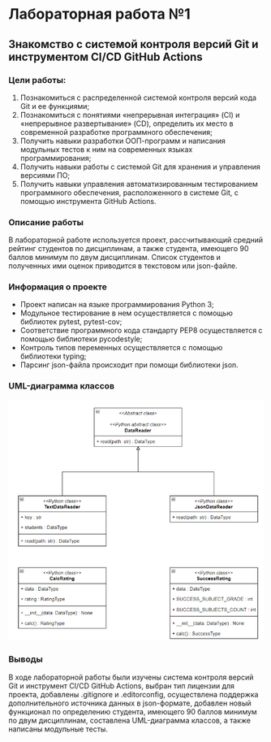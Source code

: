 # Лабораторная работа №1
## Знакомство с системой контроля версий Git и инструментом CI/CD GitHub Actions

### Цели работы:
1. Познакомиться c распределенной системой контроля версий кода Git и ее функциями;
2. Познакомиться с понятиями «непрерывная интеграция» (CI) и «непрерывное развертывание» (CD), определить их место в современной разработке программного обеспечения;
3. Получить навыки разработки ООП-программ и написания модульных тестов к ним на современных языках программирования;
4. Получить навыки работы с системой Git для хранения и управления версиями ПО;
5. Получить навыки управления автоматизированным тестированием программного обеспечения, расположенного в системе Git, с помощью инструмента GitHub Actions.

### Описание работы
В лабораторной работе используется проект, рассчитывающий средний рейтинг студентов по дисциплинам, а также студента, имеющего 90 баллов минимум по двум дисциплинам. Список студентов и полученных ими оценок приводится в текстовом или json-файле. 

### Информация о проекте
* Проект написан на языке программирования Python 3;
* Модульное тестирование в нем осуществляется с помощью библиотек pytest, pytest-cov;
* Соответствие программного кода стандарту PEP8 осуществляется с помощью библиотеки pycodestyle;
* Контроль типов переменных осуществляется с помощью библиотеки typing;
* Парсинг json-файла происходит при помощи библиотеки json.
  
### UML-диаграмма классов
![Class diagram](/N1/img/ClassDiagram.png)

### Выводы
В ходе лабораторной работы были изучены система контроля версий Git и инструмент CI/CD GitHub Actions, выбран тип лицензии для проекта, добавлены .gitignore и .editorconfig, осуществлена поддержка дополнительного источника данных в json-формате, добавлен новый функционал по определению студента, имеющего 90 баллов минимум по двум дисциплинам, составлена UML-диаграмма классов, а также написаны модульные тесты.